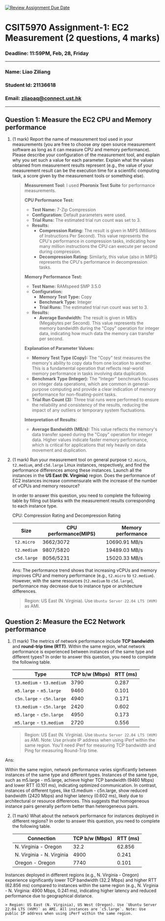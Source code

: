 [![Review Assignment Due Date](https://classroom.github.com/assets/deadline-readme-button-22041afd0340ce965d47ae6ef1cefeee28c7c493a6346c4f15d667ab976d596c.svg)](https://classroom.github.com/a/IAASVEAZ)
# CSIT5970 Assignment-1: EC2 Measurement (2 questions, 4 marks)

### Deadline: 11:59PM, Feb, 28, Friday

---

### Name:  Liao Ziliang
### Student Id: 21136618
### Email: zliaoaq@connect.ust.hk

---

## Question 1: Measure the EC2 CPU and Memory performance

1. (1 mark) Report the name of measurement tool used in your measurements (you are free to choose *any* open source measurement software as long as it can measure CPU and memory performance). Please describe your configuration of the measurement tool, and explain why you set such a value for each parameter. Explain what the values obtained from measurement results represent (e.g., the value of your measurement result can be the execution time for a scientific computing task, a score given by the measurement tools or something else).

    > **Measurement Tool:**
    > I used **Phoronix Test Suite** for performance measurements.
    >
    > **CPU Performance Test:**
    >
    > - **Test Name:** 7-Zip Compression
    > - **Configuration:** Default parameters were used.
    > - **Trial Runs:** The estimated trial run count was set to 3.
    > - **Results:**
    >   - **Compression Rating:** The result is given in MIPS (Millions of Instructions Per Second). This value represents the CPU's performance in compression tasks, indicating how many million instructions the CPU can execute per second during compression.
    >   - **Decompression Rating:** Similarly, this value (also in MIPS) represents the CPU's performance in decompression tasks.
    >
    > **Memory Performance Test:**
    >
    > - **Test Name:** RAMspeed SMP 3.5.0
    > - **Configuration:**
    >   - **Memory Test Type:** Copy
    >   - **Benchmark Type:** Integer
    >   - **Trial Runs:** The estimated trial run count was set to 3.
    > - **Results:**
    >   - **Average Bandwidth:** The result is given in MB/s (Megabytes per Second). This value represents the memory bandwidth during the "Copy" operation for integer data, indicating how much data the memory can transfer per second.
    >
    > **Explanation of Parameter Values:**
    >
    > - **Memory Test Type (Copy):** The "Copy" test measures the memory's ability to copy data from one location to another. This is a fundamental operation that reflects real-world memory performance in tasks involving data duplication.
    > - **Benchmark Type (Integer):** The "Integer" benchmark focuses on integer data operations, which are common in general-purpose computing and provide a clear indication of memory performance for non-floating-point tasks.
    > - **Trial Run Count (3):** Three trial runs were performed to ensure the reliability and consistency of the results, reducing the impact of any outliers or temporary system fluctuations.
    >
    > **Interpretation of Results:**
    >
    > - **Average Bandwidth (MB/s):** This value reflects the memory's data transfer speed during the "Copy" operation for integer data. Higher values indicate faster memory performance, which is critical for applications that rely heavily on data movement and duplication.
    >
    > 

2. (1 mark) Run your measurement tool on general purpose `t2.micro`, `t2.medium`, and `c5d.large` Linux instances, respectively, and find the performance differences among these instances. Launch all the instances in the **US East (N. Virginia)** region. Does the performance of EC2 instances increase commensurate with the increase of the number of vCPUs and memory resource?

    In order to answer this question, you need to complete the following table by filling out blanks with the measurement results corresponding to each instance type.

    
    
    CPU: Compression Rating and Decompression Rating
    
    | Size        | CPU performance(MIPS) | Memory performance |
    | ----------- | --------------- | ------------------ |
    | `t2.micro` | 3662/3072 | 10690.91 MB/s |
    | `t2.medium`  | 9807/5820 | 19489.03 MB/s |
    | `c5d.large` | 8056/5231 | 15020.33 MB/s |
    
    Ans: 
    The performance trend shows that increasing vCPUs and memory improves CPU and memory performance (e.g., `t2.micro` to `t2.medium`). However, with the same resources (`t2.medium` to `c5d.large`), performance may decrease due to instance type or architecture differences.
    
    > Region: US East (N. Virginia). Use `Ubuntu Server 22.04 LTS (HVM)` as AMI.

## Question 2: Measure the EC2 Network performance

1. (1 mark) The metrics of network performance include **TCP bandwidth** and **round-trip time (RTT)**. Within the same region, what network performance is experienced between instances of the same type and different types? In order to answer this question, you need to complete the following table.

    | Type                      | TCP b/w (Mbps) | RTT (ms) |
    | ------------------------- | -------------- | -------- |
    | `t3.medium` - `t3.medium` | 3790           | 0.287    |
    | `m5.large` - `m5.large`   | 9460           | 0.101    |
    | `c5n.large` - `c5n.large` | 4940           | 0.171    |
    | `t3.medium` - `c5n.large` | 2420           | 0.602    |
    | `m5.large` - `c5n.large`  | 4950           | 0.173    |
    | `m5.large` - `t3.medium`  | 2720           | 0.556    |

    > Region: US East (N. Virginia). Use `Ubuntu Server 22.04 LTS (HVM)` as AMI. Note: Use private IP address when using iPerf within the same region. You'll need iPerf for measuring TCP bandwidth and Ping for measuring Round-Trip time.

Ans: 

Within the same region, network performance varies significantly between instances of the same type and different types. Instances of the same type, such as m5.large - m5.large, achieve higher TCP bandwidth (9460 Mbps) and lower RTT (0.101 ms), indicating optimized communication. In contrast, instances of different types, like t3.medium - c5n.large, show reduced bandwidth (2420 Mbps) and higher latency (0.602 ms), likely due to architectural or resource differences. This suggests that homogeneous instance pairs generally perform better than heterogeneous pairs.

2. (1 mark) What about the network performance for instances deployed in different regions? In order to answer this question, you need to complete the following table.

    | Connection                | TCP b/w (Mbps) | RTT (ms) |
    | ------------------------- | -------------- | -------- |
    | N. Virginia - Oregon      | 32.2           | 62.856   |
    | N. Virginia - N. Virginia | 4900           | 0.241    |
    | Oregon - Oregon           | 7740           | 0.101    |
    
Instances deployed in different regions (e.g., N. Virginia - Oregon) experience significantly lower TCP bandwidth (32.2 Mbps) and higher RTT (62.856 ms) compared to instances within the same region (e.g., N. Virginia - N. Virginia: 4900 Mbps, 0.241 ms), indicating higher latency and reduced performance due to geographical distance.

    > Region: US East (N. Virginia), US West (Oregon). Use `Ubuntu Server 22.04 LTS (HVM)` as AMI. All instances are `c5.large`. Note: Use public IP address when using iPerf within the same region.

